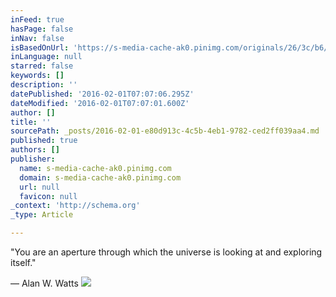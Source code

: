 ```yaml
---
inFeed: true
hasPage: false
inNav: false
isBasedOnUrl: 'https://s-media-cache-ak0.pinimg.com/originals/26/3c/b6/263cb6399035523248fc4025bdafb242.gif'
inLanguage: null
starred: false
keywords: []
description: ''
datePublished: '2016-02-01T07:07:06.295Z'
dateModified: '2016-02-01T07:07:01.600Z'
author: []
title: ''
sourcePath: _posts/2016-02-01-e80d913c-4c5b-4eb1-9782-ced2ff039aa4.md
published: true
authors: []
publisher:
  name: s-media-cache-ak0.pinimg.com
  domain: s-media-cache-ak0.pinimg.com
  url: null
  favicon: null
_context: 'http://schema.org'
_type: Article

---
```

"You are an aperture through which the universe is looking at and exploring itself."

― Alan W. Watts
![](https://s3-us-west-2.amazonaws.com/the-grid-img/p/3310f9a8b33c6e5d6904afda86455a29f0c6346c.gif)